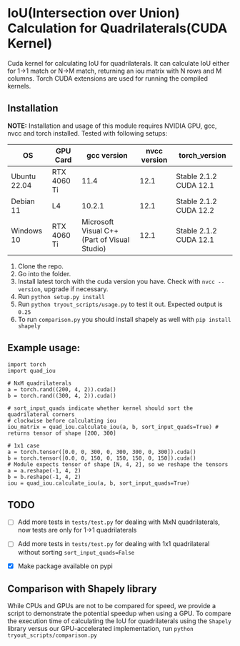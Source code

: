 # IoU(Intersection over Union) Calculation for Quadrilaterals(CUDA Kernel)

Cuda kernel for calculating IoU for quadrilaterals. It can calculate IoU either for 1->1 match or N->M match, returning an iou matrix with N rows and M columns. Torch CUDA extensions are used for running the compiled kernels. 


## Installation

**NOTE:** Installation and usage of this module requires NVIDIA GPU, gcc, nvcc and torch installed. Tested with following setups:

|OS| GPU Card | gcc version| nvcc version | torch_version |
|--|--|--|--|--|
| Ubuntu 22.04 | RTX 4060 Ti | 11.4 | 12.1 | Stable 2.1.2 CUDA 12.1 |
| Debian 11 | L4 | 10.2.1 | 12.1 | Stable 2.1.2 CUDA 12.2 |
| Windows 10 | RTX 4060 Ti | Microsoft Visual C++(Part of Visual Studio) | 12.1 | Stable 2.1.2 CUDA 12.1 |



1. Clone the repo.
2. Go into the folder.
3. Install latest torch with the cuda version you have. Check with `nvcc --version`, upgrade if necessary.
4. Run `python setup.py install`
5. Run `python tryout_scripts/usage.py` to test it out. Expected output is `0.25`
6. To run `comparison.py` you should install shapely as well with `pip install shapely`

## Example usage:
```
import torch
import quad_iou

# NxM quadrilaterals
a = torch.rand((200, 4, 2)).cuda()
b = torch.rand((300, 4, 2)).cuda()

# sort_input_quads indicate whether kernel should sort the quadrilateral corners
# clockwise before calculating iou
iou_matrix = quad_iou.calculate_iou(a, b, sort_input_quads=True) # returns tensor of shape [200, 300]

# 1x1 case
a = torch.tensor([0.0, 0, 300, 0, 300, 300, 0, 300]).cuda()
b = torch.tensor([0.0, 0, 150, 0, 150, 150, 0, 150]).cuda()
# Module expects tensor of shape [N, 4, 2], so we reshape the tensors
a = a.reshape(-1, 4, 2)
b = b.reshape(-1, 4, 2)
iou = quad_iou.calculate_iou(a, b, sort_input_quads=True)
```

## TODO
- [ ] Add more tests in `tests/test.py` for dealing with MxN quadrilaterals, now tests are only for 1->1 quadrilaterals
- [ ] Add more tests in `tests/test.py` for dealing with 1x1 quadrilateral without sorting `sort_input_quads=False`
- [x] Make package available on pypi


## Comparison with Shapely library

While CPUs and GPUs are not to be compared for speed, we provide a script to demonstrate the potential speedup when using a GPU. To compare the execution time of calculating the IoU for quadrilaterals using the `Shapely` library versus our GPU-accelerated implementation, run `python tryout_scripts/comparison.py`

